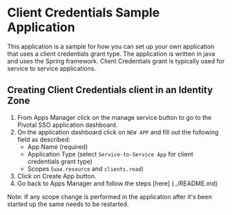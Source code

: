 # Client Credentials Sample Application

This application is a sample for how you can set up your own application that uses a client credentials grant type. The application is written in java and uses the Spring framework.
Client Credentials grant is typically used for service to service applications.

## Creating Client Credentials client in an Identity Zone

1. From Apps Manager click on the manage service button to go to the Pivotal SSO application dashboard.
2. On the application dashboard click on `NEW APP` and fill out the following field as described:
    * App Name (required)
    * Application Type (select `Service-to-Service App` for client credentials grant type)
    * Scopes (`uaa.resource` and `clients.read`)
3. Click on Create App button.
4. Go back to Apps Manager and follow the steps [here] (../README.md)

Note: If any scope change is performed in the application after it's been started up the same needs to be restarted.
